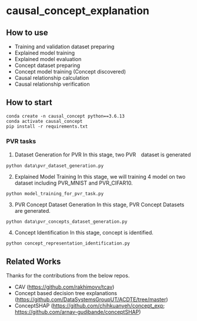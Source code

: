 # causal_concept_explanation

## How to use

- Training and validation dataset preparing
- Explained model training
- Explained model evaluation
- Concept dataset preparing
- Concept model training (Concept discovered)
- Causal relationship calculation
- Causal relationship verification

## How to start

```
conda create -n causal_concept python==3.6.13
conda activate causal_concept
pip install -r requirements.txt
```

### PVR tasks

1. Dataset Generation for PVR
In this stage, two PVR　dataset is generated
```
python data\pvr_dataset_generation.py
```

2. Explained Model Training
In this stage, we will training 4 model on two dataset including PVR_MNIST and PVR_CIFAR10. 
```
python model_training_for_pvr_task.py
```

3. PVR Concept Dataset Generation
In this stage, PVR Concept Datasets are generated.
```
python data\pvr_concepts_dataset_generation.py
```

4. Concept Identification
In this stage, concept is identified.
```
python concept_representation_identification.py
```


## Related Works
Thanks for the contributions from the below repos.
- CAV (https://github.com/rakhimovv/tcav)
- Concept based decision tree explanations (https://github.com/DataSystemsGroupUT/ACDTE/tree/master)
- ConceptSHAP (https://github.com/chihkuanyeh/concept_exp; https://github.com/arnav-gudibande/conceptSHAP)